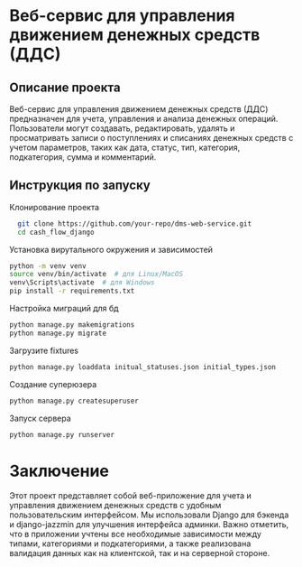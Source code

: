 # Веб-сервис для управления движением денежных средств (ДДС)

## Описание проекта

Веб-сервис для управления движением денежных средств (ДДС) предназначен для учета, управления и анализа денежных операций. Пользователи могут создавать, редактировать, удалять и просматривать записи о поступлениях и списаниях денежных средств с учетом параметров, таких как дата, статус, тип, категория, подкатегория, сумма и комментарий.

## Инструкция по запуску

Клонирование проекта 
```bash
  git clone https://github.com/your-repo/dms-web-service.git
  cd cash_flow_django
```

Установка вирутального окружения и зависимостей
```bash
python -m venv venv
source venv/bin/activate  # для Linux/MacOS
venv\Scripts\activate  # для Windows
pip install -r requirements.txt
```

Настройка миграций для бд 
```bash
python manage.py makemigrations
python manage.py migrate
```

Загрузите fixtures
```bash
python manage.py loaddata initual_statuses.json initial_types.json

```

Создание суперюзера
```bash
python manage.py createsuperuser
```

Запуск сервера
```bash
python manage.py runserver
```


# Заключение

Этот проект представляет собой веб-приложение для учета и управления движением денежных средств с удобным пользовательским интерфейсом. Мы использовали Django для бэкенда и django-jazzmin для улучшения интерфейса админки. Важно отметить, что в приложении учтены все необходимые зависимости между типами, категориями и подкатегориями, а также реализована валидация данных как на клиентской, так и на серверной стороне.